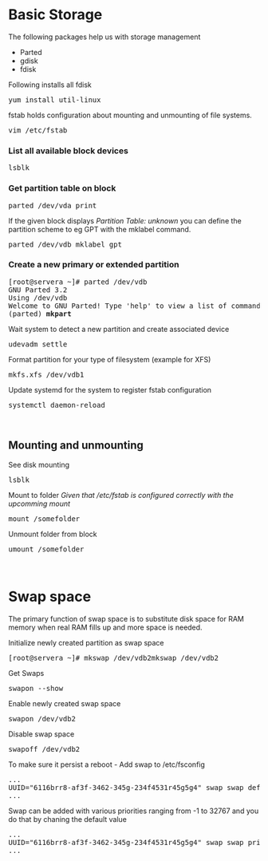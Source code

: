 <h1>Basic Storage</h1>

The following packages help us with storage management
- Parted
- gdisk
- fdisk

Following installs all fdisk
<pre>yum install util-linux</pre> 

fstab holds configuration about mounting and unmounting of file systems.
<pre>vim /etc/fstab</pre>

<h3>List all available block devices</h3>
<pre>lsblk</pre>

<h3>Get partition table on block</h3>
<pre>parted /dev/vda print</pre>
If the given block displays <i>Partition Table: unknown</i> you can define the partition scheme to eg GPT with the mklabel command.
<pre>parted /dev/vdb mklabel gpt</pre>

<h3>Create a new primary or extended partition</h3>
<pre>
[root@servera ~]# parted /dev/vdb
GNU Parted 3.2
Using /dev/vdb
Welcome to GNU Parted! Type 'help' to view a list of commands.
(parted) <b>mkpart</b></pre>

Wait system to detect a new partition and create associated device
<pre>udevadm settle</pre>

Format partition for your type of filesystem (example for XFS)
<pre>mkfs.xfs /dev/vdb1</pre>

Update systemd for the system to register fstab configuration
<pre>systemctl daemon-reload</pre>

<br>
<h2>Mounting and unmounting</h2>

See disk mounting
<pre>lsblk</pre>

Mount to folder
<i>Given that /etc/fstab is configured correctly with the upcomming mount</i>
<pre>mount /somefolder</pre>

Unmount folder from block
<pre>umount /somefolder</pre>


<br>
<h1>Swap space</h1>
The primary function of swap space is to substitute disk space for RAM memory when real RAM fills up and more space is needed. 

Initialize newly created partition as swap space
<pre>[root@servera ~]# mkswap /dev/vdb2mkswap /dev/vdb2</pre>

Get Swaps
<pre>swapon --show</pre>

Enable newly created swap space
<pre>swapon /dev/vdb2</pre>

Disable swap space
<pre>swapoff /dev/vdb2</pre>

To make sure it persist a reboot - Add swap to /etc/fsconfig
<pre>...
UUID="6116brr8-af3f-3462-345g-234f4531r45g5g4" swap swap defaults 0 0
...</pre>
Swap can be added with various priorities ranging from -1 to 32767 and you do that by chaning the default value
<pre>...
UUID="6116brr8-af3f-3462-345g-234f4531r45g5g4" swap swap pri=10 0 0
...</pre>